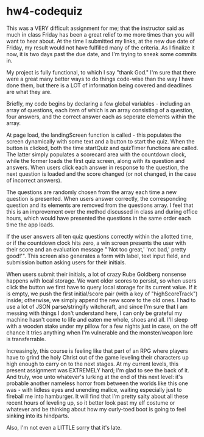# hw4-codequiz

This was a VERY difficult assignment for me; that the instructor said as much in class Friday has been a great relief to me more times than you will want to hear about. At the time I submitted my links, at the new due date of Friday, my result would not have fulfilled many of the criteria. As I finalize it now, it is two days past the due date, and I'm trying to sneak some commits in.

My project is fully functional, to which I say "thank God." I'm sure that there were a great many better ways to do things code-wise than the way I have done them, but there is a LOT of information being covered and deadlines are what they are. 

Briefly, my code begins by declaring a few global variables - including an array of questions, each item of which is an array consisting of a question, four answers, and the correct answer each as seperate elements within the array. 

At page load, the landingScreen function is called - this populates the screen dynamically with some text and a button to start the quiz. When the button is clicked, both the time startQuiz and quizTimer functions are called. The latter simply populates a scorecard area with the countdown clock, while the former loads the first quiz screen, along with its question and answers. When users click each answer in response to the question, the next question is loaded and the score changed (or not changed, in the case of incorrect answers).

The questions are randomly chosen from the array each time a new question is presented. When users answer correctly, the corresponding question and its elements are removed from the questions array. I feel that this is an improvement over the method discussed in class and during office hours, which would have presented the questions in the same order each time the app loads.

If the user answers all ten quiz questions correctly within the allotted time, or if the countdown clock hits zero, a win screen presents the user with their score and an evaluation message "'Not too great,' 'not bad,' pretty good!'". This screen also generates a form with label, text input field, and submission button asking users for their initials. 

When users submit their initials, a lot of crazy Rube Goldberg nonsense happens with local storage. We want older scores to persist, so when users click the button we first have to query local storage for its current value. If it is empty, we push the first initial/score pair (with a key of "highScoreTrack") inside; otherwise, we simply append the new score to the old ones. I had to use a lot of JSON parse/stringify witchcraft, and since I'm sure that I am messing with things I don't understand here, I can only be grateful my machine hasn't come to life and eaten me whole, shoes and all. I'll sleep with a wooden stake under my pillow for a few nights just in case, on the off chance it tries anything when I'm vulnerable and the monster/weapon lore is transferrable.

Increasingly, this course is feeling like that part of an RPG where players have to grind the holy Christ out of the game leveling their characters up high enough to carry on to the next stages. At my current levels, this present assignment was EXTREMELY hard; I'm glad to see the back of it. And truly, woe unto whatever's lurking at the end of this next level: it's probable another nameless horror from between the worlds like this one was - with lidless eyes and unending malice, waiting especially just to fireball me into hamburger. It will find that I'm pretty salty about all these recent hours of leveling up, so it better look past my elf costume or whatever and be thinking about how my curly-toed boot is going to feel sinking into its hindparts.

Also, I'm not even a LITTLE sorry that it's late.